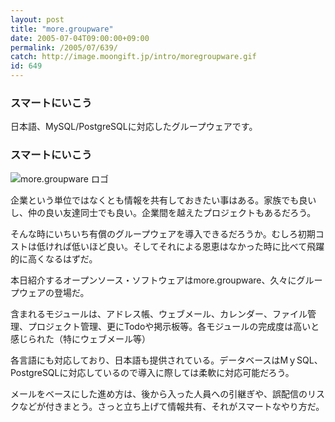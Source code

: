 ```yaml
---
layout: post
title: "more.groupware"
date: 2005-07-04T09:00:00+09:00
permalink: /2005/07/639/
catch: http://image.moongift.jp/intro/moregroupware.gif
id: 649
---
```

### スマートにいこう
  
日本語、MySQL/PostgreSQLに対応したグループウェアです。  
<!--more-->  

### スマートにいこう
  

![more.groupware ロゴ](http://image.moongift.jp/intro/moregroupware.gif "more.groupware ロゴ")

  

企業という単位ではなくとも情報を共有しておきたい事はある。家族でも良いし、仲の良い友達同士でも良い。企業間を越えたプロジェクトもあるだろう。

  

そんな時にいちいち有償のグループウェアを導入できるだろうか。むしろ初期コストは低ければ低いほど良い。そしてそれによる恩恵はなかった時に比べて飛躍的に高くなるはずだ。

  

本日紹介するオープンソース・ソフトウェアはmore.groupware、久々にグループウェアの登場だ。

  

含まれるモジュールは、アドレス帳、ウェブメール、カレンダー、ファイル管理、プロジェクト管理、更にTodoや掲示板等。各モジュールの完成度は高いと感じられた（特にウェブメール等）

  

各言語にも対応しており、日本語も提供されている。データベースはMｙSQL、PostgreSQLに対応しているので導入に際しては柔軟に対応可能だろう。

  

メールをベースにした進め方は、後から入った人員への引継ぎや、誤配信のリスクなどが付きまとう。さっと立ち上げて情報共有、それがスマートなやり方だ。

